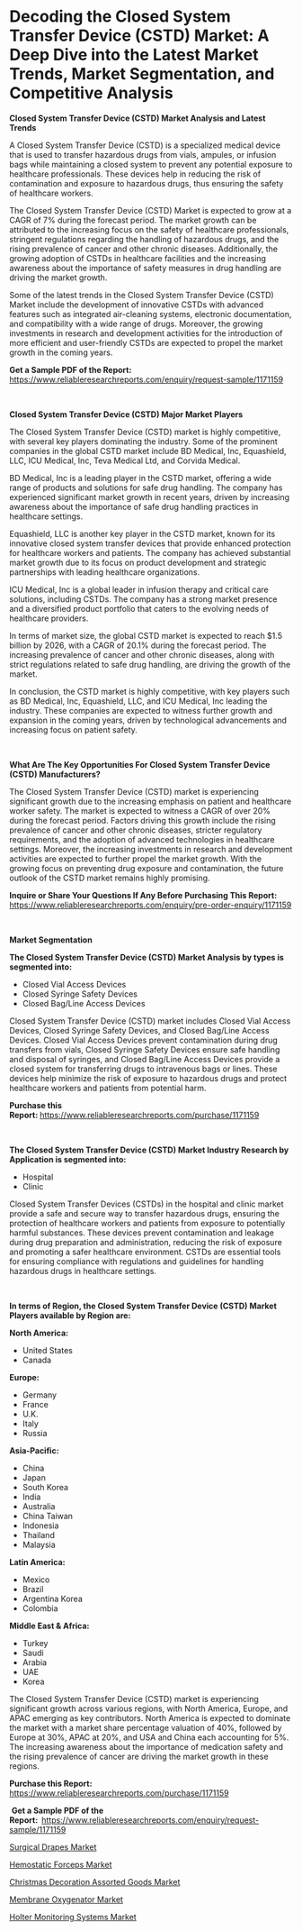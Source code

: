<p><h1>Decoding the Closed System Transfer Device (CSTD) Market: A Deep Dive into the Latest Market Trends, Market Segmentation, and Competitive Analysis</h1></p><p><strong>Closed System Transfer Device (CSTD) Market Analysis and Latest Trends</strong></p>
<p><p>A Closed System Transfer Device (CSTD) is a specialized medical device that is used to transfer hazardous drugs from vials, ampules, or infusion bags while maintaining a closed system to prevent any potential exposure to healthcare professionals. These devices help in reducing the risk of contamination and exposure to hazardous drugs, thus ensuring the safety of healthcare workers.</p><p>The Closed System Transfer Device (CSTD) Market is expected to grow at a CAGR of 7% during the forecast period. The market growth can be attributed to the increasing focus on the safety of healthcare professionals, stringent regulations regarding the handling of hazardous drugs, and the rising prevalence of cancer and other chronic diseases. Additionally, the growing adoption of CSTDs in healthcare facilities and the increasing awareness about the importance of safety measures in drug handling are driving the market growth.</p><p>Some of the latest trends in the Closed System Transfer Device (CSTD) Market include the development of innovative CSTDs with advanced features such as integrated air-cleaning systems, electronic documentation, and compatibility with a wide range of drugs. Moreover, the growing investments in research and development activities for the introduction of more efficient and user-friendly CSTDs are expected to propel the market growth in the coming years.</p></p>
<p><strong>Get a Sample PDF of the Report:&nbsp;</strong> <a href="https://www.reliableresearchreports.com/enquiry/request-sample/1171159">https://www.reliableresearchreports.com/enquiry/request-sample/1171159</a></p>
<p>&nbsp;</p>
<p><strong>Closed System Transfer Device (CSTD) Major Market Players</strong></p>
<p><p>The Closed System Transfer Device (CSTD) market is highly competitive, with several key players dominating the industry. Some of the prominent companies in the global CSTD market include BD Medical, Inc, Equashield, LLC, ICU Medical, Inc, Teva Medical Ltd, and Corvida Medical.</p><p>BD Medical, Inc is a leading player in the CSTD market, offering a wide range of products and solutions for safe drug handling. The company has experienced significant market growth in recent years, driven by increasing awareness about the importance of safe drug handling practices in healthcare settings.</p><p>Equashield, LLC is another key player in the CSTD market, known for its innovative closed system transfer devices that provide enhanced protection for healthcare workers and patients. The company has achieved substantial market growth due to its focus on product development and strategic partnerships with leading healthcare organizations.</p><p>ICU Medical, Inc is a global leader in infusion therapy and critical care solutions, including CSTDs. The company has a strong market presence and a diversified product portfolio that caters to the evolving needs of healthcare providers.</p><p>In terms of market size, the global CSTD market is expected to reach $1.5 billion by 2026, with a CAGR of 20.1% during the forecast period. The increasing prevalence of cancer and other chronic diseases, along with strict regulations related to safe drug handling, are driving the growth of the market.</p><p>In conclusion, the CSTD market is highly competitive, with key players such as BD Medical, Inc, Equashield, LLC, and ICU Medical, Inc leading the industry. These companies are expected to witness further growth and expansion in the coming years, driven by technological advancements and increasing focus on patient safety.</p></p>
<p>&nbsp;</p>
<p><strong>What Are The Key Opportunities For Closed System Transfer Device (CSTD) Manufacturers?</strong></p>
<p><p>The Closed System Transfer Device (CSTD) market is experiencing significant growth due to the increasing emphasis on patient and healthcare worker safety. The market is expected to witness a CAGR of over 20% during the forecast period. Factors driving this growth include the rising prevalence of cancer and other chronic diseases, stricter regulatory requirements, and the adoption of advanced technologies in healthcare settings. Moreover, the increasing investments in research and development activities are expected to further propel the market growth. With the growing focus on preventing drug exposure and contamination, the future outlook of the CSTD market remains highly promising.</p></p>
<p><strong>Inquire or Share Your Questions If Any Before Purchasing This Report:</strong> <a href="https://www.reliableresearchreports.com/enquiry/pre-order-enquiry/1171159">https://www.reliableresearchreports.com/enquiry/pre-order-enquiry/1171159</a></p>
<p>&nbsp;</p>
<p><strong>Market Segmentation</strong></p>
<p><strong>The Closed System Transfer Device (CSTD) Market Analysis by types is segmented into:</strong></p>
<p><ul><li>Closed Vial Access Devices</li><li>Closed Syringe Safety Devices</li><li>Closed Bag/Line Access Devices</li></ul></p>
<p><p>Closed System Transfer Device (CSTD) market includes Closed Vial Access Devices, Closed Syringe Safety Devices, and Closed Bag/Line Access Devices. Closed Vial Access Devices prevent contamination during drug transfers from vials, Closed Syringe Safety Devices ensure safe handling and disposal of syringes, and Closed Bag/Line Access Devices provide a closed system for transferring drugs to intravenous bags or lines. These devices help minimize the risk of exposure to hazardous drugs and protect healthcare workers and patients from potential harm.</p></p>
<p><strong>Purchase this Report:&nbsp;</strong><a href="https://www.reliableresearchreports.com/purchase/1171159">https://www.reliableresearchreports.com/purchase/1171159</a></p>
<p>&nbsp;</p>
<p><strong>The Closed System Transfer Device (CSTD) Market Industry Research by Application is segmented into:</strong></p>
<p><ul><li>Hospital</li><li>Clinic</li></ul></p>
<p><p>Closed System Transfer Devices (CSTDs) in the hospital and clinic market provide a safe and secure way to transfer hazardous drugs, ensuring the protection of healthcare workers and patients from exposure to potentially harmful substances. These devices prevent contamination and leakage during drug preparation and administration, reducing the risk of exposure and promoting a safer healthcare environment. CSTDs are essential tools for ensuring compliance with regulations and guidelines for handling hazardous drugs in healthcare settings.</p></p>
<p>&nbsp;</p>
<p><strong>In terms of Region, the Closed System Transfer Device (CSTD) Market Players available by Region are:</strong></p>
<p>
    <p> <strong> North America: </strong>
        <ul>
            <li>United States</li>
            <li>Canada</li>
        </ul>
        </p> 
    <p> <strong> Europe: </strong>
        <ul>
            <li>Germany</li>
            <li>France</li>
            <li>U.K.</li>
            <li>Italy</li>
            <li>Russia</li>
        </ul>
        </p> 
    <p> <strong> Asia-Pacific: </strong>
        <ul>
            <li>China</li>
            <li>Japan</li>
            <li>South Korea</li>
            <li>India</li>
            <li>Australia</li>
            <li>China Taiwan</li>
            <li>Indonesia</li>
            <li>Thailand</li>
            <li>Malaysia</li>
        </ul>
        </p> 
    <p> <strong> Latin America: </strong>
        <ul>
            <li>Mexico</li>
            <li>Brazil</li>
            <li>Argentina Korea</li>
            <li>Colombia</li>
        </ul>
        </p> 
    <p> <strong> Middle East & Africa: </strong>
        <ul>
            <li>Turkey</li>
            <li>Saudi</li>
            <li>Arabia</li>
            <li>UAE</li>
            <li>Korea</li>
        </ul>
    </p>
    </p>
<p><p>The Closed System Transfer Device (CSTD) market is experiencing significant growth across various regions, with North America, Europe, and APAC emerging as key contributors. North America is expected to dominate the market with a market share percentage valuation of 40%, followed by Europe at 30%, APAC at 20%, and USA and China each accounting for 5%. The increasing awareness about the importance of medication safety and the rising prevalence of cancer are driving the market growth in these regions.</p></p>
<p><strong>Purchase this Report: </strong><a href="https://www.reliableresearchreports.com/purchase/1171159">https://www.reliableresearchreports.com/purchase/1171159</a></p>
<p>&nbsp;<strong>Get a Sample PDF of the Report:&nbsp;&nbsp;</strong><a href="https://www.reliableresearchreports.com/enquiry/request-sample/1171159">https://www.reliableresearchreports.com/enquiry/request-sample/1171159</a></p>
<p><strong></strong></p>
<p><p><a href="https://medium.com/@isomgleason/surgical-drapes-market-size-and-market-trends-complete-industry-overview-2024-to-2031-05001c7209d4">Surgical Drapes Market</a></p><p><a href="https://medium.com/@santosh.reportprime/hemostatic-forceps-market-the-key-to-successful-business-strategy-forecast-till-2031-c8be063792ce">Hemostatic Forceps Market</a></p><p><a href="https://github.com/timeliteaut/Market-Research-Report-List-1/blob/main/christmas-decoration-assorted-goods-market.md">Christmas Decoration Assorted Goods Market</a></p><p><a href="https://medium.com/@santosh.reportprime/membrane-oxygenator-market-report-reveals-the-latest-trends-and-growth-opportunities-of-this-market-4a023870e517">Membrane Oxygenator Market</a></p><p><a href="https://medium.com/@v8581137/holter-monitoring-systems-market-size-reveals-the-best-marketing-channels-in-global-industry-522e44f4a39a">Holter Monitoring Systems Market</a></p></p>